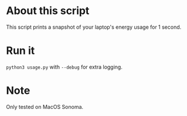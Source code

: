 # About this script
This script prints a snapshot of your laptop's energy usage for 1 second.

# Run it
`python3 usage.py` with `--debug` for extra logging.

# Note
Only tested on MacOS Sonoma.
